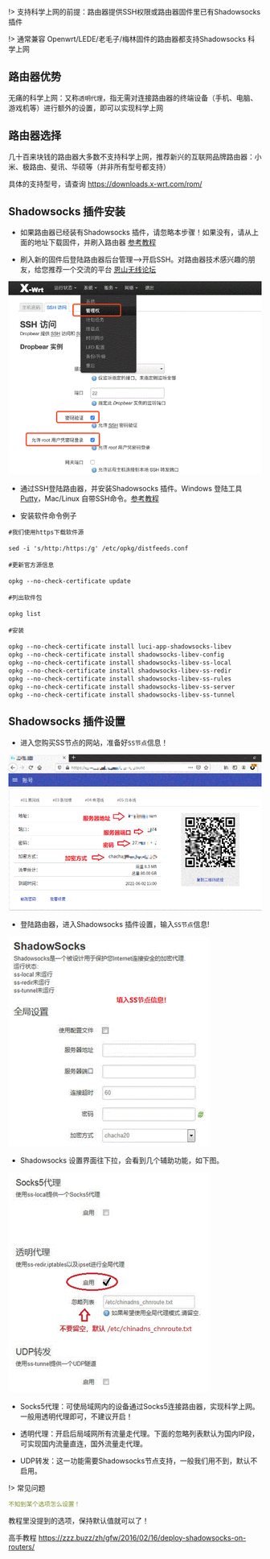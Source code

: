 
!> 支持科学上网的前提：路由器提供SSH权限或路由器固件里已有Shadowsocks 插件

!> 通常兼容 Openwrt/LEDE/老毛子/梅林固件的路由器都支持Shadowsocks 科学上网

## 路由器优势

无痛的科学上网：又称`透明代理`，指无需对连接路由器的终端设备（手机、电脑、游戏机等）进行额外的设置，即可以实现科学上网

## 路由器选择

几十百来块钱的路由器大多数不支持科学上网，推荐新兴的互联网品牌路由器：小米、极路由、斐讯、华硕等（并非所有型号都支持）

具体的支持型号，请查询 https://downloads.x-wrt.com/rom/

## Shadowsocks 插件安装

* 如果路由器已经装有Shadowsocks 插件，请忽略本步骤！如果没有，请从上面的地址下载固件，并刷入路由器 [参考教程](https://blog.x-wrt.com/docs/tutorial/)

* 刷入新的固件后登陆路由器后台管理-->开启SSH。对路由器技术感兴趣的朋友，给您推荐一个交流的平台 [恩山无线论坛](https://www.right.com.cn/forum/forum-72-1.html)

![openwrt1](media/openwrt/ssh.gif ':size=600')

* 通过SSH登陆路由器，并安装Shadowsocks 插件。Windows 登陆工具 [Putty](https://the.earth.li/~sgtatham/putty/latest/w64/putty.exe)，Mac/Linux 自带SSH命令。[参考教程](https://blog.x-wrt.com/docs/opkg/)

* 安装软件命令例子
 
```console
#我们使用https下载软件源

sed -i 's/http:/https:/g' /etc/opkg/distfeeds.conf

#更新官方源信息

opkg --no-check-certificate update

#列出软件包

opkg list

#安装

opkg --no-check-certificate install luci-app-shadowsocks-libev
opkg --no-check-certificate install shadowsocks-libev-config
opkg --no-check-certificate install shadowsocks-libev-ss-local
opkg --no-check-certificate install shadowsocks-libev-ss-redir
opkg --no-check-certificate install shadowsocks-libev-ss-rules
opkg --no-check-certificate install shadowsocks-libev-ss-server
opkg --no-check-certificate install shadowsocks-libev-ss-tunnel
```       
 
## Shadowsocks 插件设置

* 进入您购买SS节点的网站，准备好`SS节点`信息！

![openwrt1](media/openwrt/1.gif ':size=600')

* 登陆路由器，进入Shadowsocks 插件设置，输入`SS节点`信息!

![openwrt2](media/openwrt/2.gif ':size=600')

* Shadowsocks 设置界面往下拉，会看到几个辅助功能，如下图。

![openwrt3](media/openwrt/3.gif ':size=600')

* Socks5代理：可使局域网内的设备通过Socks5连接路由器，实现科学上网。一般用透明代理即可，不建议开启！

* 透明代理：开启后局域网所有流量走代理。下面的忽略列表默认为国内IP段，可实现国内流量直连，国外流量走代理。

* UDP转发：这一功能需要Shadowsocks节点支持，一般我们用不到，默认不启用。

!> 常见问题

   ```yaml
不知到某个选项怎么设置！
```
教程里没提到的选项，保持默认值就可以了！

高手教程 https://zzz.buzz/zh/gfw/2016/02/16/deploy-shadowsocks-on-routers/
